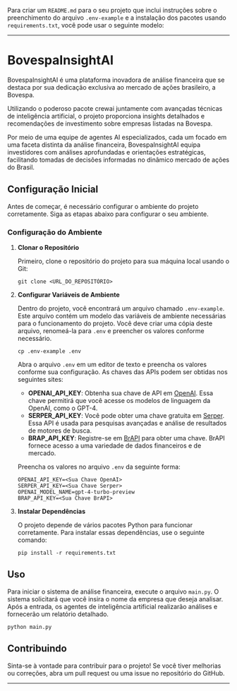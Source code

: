 Para criar um `README.md` para o seu projeto que inclui instruções sobre o preenchimento do arquivo `.env-example` e a instalação dos pacotes usando `requirements.txt`, você pode usar o seguinte modelo:

---

# BovespaInsightAI

BovespaInsightAI é uma plataforma inovadora de análise financeira que se destaca por sua dedicação exclusiva ao mercado de ações brasileiro, a Bovespa. 

Utilizando o poderoso pacote crewai juntamente com avançadas técnicas de inteligência artificial, o projeto proporciona insights detalhados e recomendações de investimento sobre empresas listadas na Bovespa. 

Por meio de uma equipe de agentes AI especializados, cada um focado em uma faceta distinta da análise financeira, BovespaInsightAI equipa investidores com análises aprofundadas e orientações estratégicas, facilitando tomadas de decisões informadas no dinâmico mercado de ações do Brasil.

## Configuração Inicial

Antes de começar, é necessário configurar o ambiente do projeto corretamente. Siga as etapas abaixo para configurar o seu ambiente.

### Configuração do Ambiente

1. **Clonar o Repositório**

   Primeiro, clone o repositório do projeto para sua máquina local usando o Git:

   ```
   git clone <URL_DO_REPOSITÓRIO>
   ```

2. **Configurar Variáveis de Ambiente**

   Dentro do projeto, você encontrará um arquivo chamado `.env-example`. Este arquivo contém um modelo das variáveis de ambiente necessárias para o funcionamento do projeto. Você deve criar uma cópia deste arquivo, renomeá-la para `.env` e preencher os valores conforme necessário.

   ```
   cp .env-example .env
   ```

   Abra o arquivo `.env` em um editor de texto e preencha os valores conforme sua configuração. As chaves das APIs podem ser obtidas nos seguintes sites:

   - **OPENAI_API_KEY**: Obtenha sua chave de API em [OpenAI](https://openai.com). Essa chave permitirá que você acesse os modelos de linguagem da OpenAI, como o GPT-4.
   - **SERPER_API_KEY**: Você pode obter uma chave gratuita em [Serper](https://serper.dev/). Essa API é usada para pesquisas avançadas e análise de resultados de motores de busca.
   - **BRAP_API_KEY**: Registre-se em [BrAPI](https://brapi.dev/) para obter uma chave. BrAPI fornece acesso a uma variedade de dados financeiros e de mercado.

   Preencha os valores no arquivo `.env` da seguinte forma:

   ```
   OPENAI_API_KEY=<Sua Chave OpenAI>
   SERPER_API_KEY=<Sua Chave Serper>
   OPENAI_MODEL_NAME=gpt-4-turbo-preview
   BRAP_API_KEY=<Sua Chave BrAPI>
   ```

3. **Instalar Dependências**

   O projeto depende de vários pacotes Python para funcionar corretamente. Para instalar essas dependências, use o seguinte comando:

   ```
   pip install -r requirements.txt
   ```


## Uso

Para iniciar o sistema de análise financeira, execute o arquivo `main.py`. O sistema solicitará que você insira o nome da empresa que deseja analisar. Após a entrada, os agentes de inteligência artificial realizarão análises e fornecerão um relatório detalhado.

```
python main.py
```

## Contribuindo

Sinta-se à vontade para contribuir para o projeto! Se você tiver melhorias ou correções, abra um pull request ou uma issue no repositório do GitHub.

---
